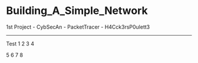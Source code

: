 # Building_A_Simple_Network
1st Project  - CybSecAn - PacketTracer - H4Cck3rsP0ulett3
********************************************************

Test 1 2 3 4 

5 6 7 8
